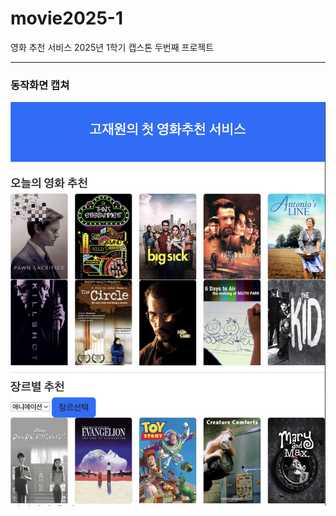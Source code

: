 <h1>movie2025-1</h1>
영화 추천 서비스 2025년 1학기 캡스톤 두번째 프로젝트
<hr>
<h3>동작화면 캡쳐</h3>
<img src ="/img/capture.png">